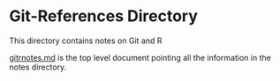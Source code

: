 # Git-References Directory
This directory contains notes on Git and R

[gitrnotes.md](https://github.com/wdsteck/R-and-GIT-Notes/blob/master/gitrnotes.md)
is the top level document pointing all the information in the notes directory.
